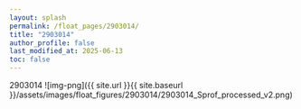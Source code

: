 ```yaml
---
layout: splash
permalink: /float_pages/2903014/
title: "2903014"
author_profile: false
last_modified_at: 2025-06-13
toc: false
---
```

 
2903014
![img-png]({{ site.url }}{{ site.baseurl }}/assets/images/float_figures/2903014/2903014_Sprof_processed_v2.png)